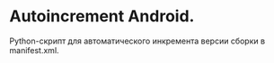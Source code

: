 Autoincrement Android.
====================

Python-скрипт для автоматического инкремента версии сборки в manifest.xml.
